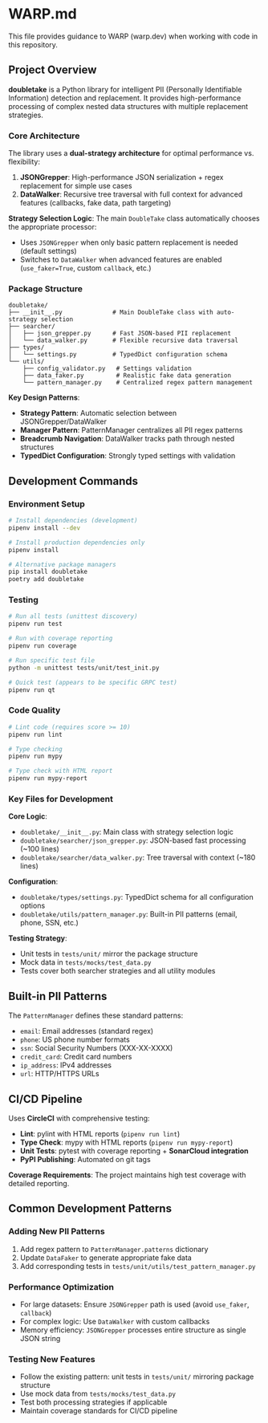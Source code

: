 # WARP.md

This file provides guidance to WARP (warp.dev) when working with code in this repository.

## Project Overview

**doubletake** is a Python library for intelligent PII (Personally Identifiable Information) detection and replacement. It provides high-performance processing of complex nested data structures with multiple replacement strategies.

### Core Architecture

The library uses a **dual-strategy architecture** for optimal performance vs. flexibility:

1. **JSONGrepper**: High-performance JSON serialization + regex replacement for simple use cases
2. **DataWalker**: Recursive tree traversal with full context for advanced features (callbacks, fake data, path targeting)

**Strategy Selection Logic**: The main `DoubleTake` class automatically chooses the appropriate processor:
- Uses `JSONGrepper` when only basic pattern replacement is needed (default settings)
- Switches to `DataWalker` when advanced features are enabled (`use_faker=True`, custom `callback`, etc.)

### Package Structure

```
doubletake/
├── __init__.py              # Main DoubleTake class with auto-strategy selection
├── searcher/
│   ├── json_grepper.py      # Fast JSON-based PII replacement
│   └── data_walker.py       # Flexible recursive data traversal
├── types/
│   └── settings.py          # TypedDict configuration schema
└── utils/
    ├── config_validator.py   # Settings validation
    ├── data_faker.py         # Realistic fake data generation
    └── pattern_manager.py    # Centralized regex pattern management
```

**Key Design Patterns**:
- **Strategy Pattern**: Automatic selection between JSONGrepper/DataWalker
- **Manager Pattern**: PatternManager centralizes all PII regex patterns
- **Breadcrumb Navigation**: DataWalker tracks path through nested structures
- **TypedDict Configuration**: Strongly typed settings with validation

## Development Commands

### Environment Setup
```bash
# Install dependencies (development)
pipenv install --dev

# Install production dependencies only
pipenv install

# Alternative package managers
pip install doubletake
poetry add doubletake
```

### Testing
```bash
# Run all tests (unittest discovery)
pipenv run test

# Run with coverage reporting
pipenv run coverage

# Run specific test file
python -m unittest tests/unit/test_init.py

# Quick test (appears to be specific GRPC test)
pipenv run qt
```

### Code Quality
```bash
# Lint code (requires score >= 10)
pipenv run lint

# Type checking
pipenv run mypy

# Type check with HTML report
pipenv run mypy-report
```

### Key Files for Development

**Core Logic**:
- `doubletake/__init__.py`: Main class with strategy selection logic
- `doubletake/searcher/json_grepper.py`: JSON-based fast processing (~100 lines)
- `doubletake/searcher/data_walker.py`: Tree traversal with context (~180 lines)

**Configuration**:
- `doubletake/types/settings.py`: TypedDict schema for all configuration options
- `doubletake/utils/pattern_manager.py`: Built-in PII patterns (email, phone, SSN, etc.)

**Testing Strategy**:
- Unit tests in `tests/unit/` mirror the package structure
- Mock data in `tests/mocks/test_data.py`
- Tests cover both searcher strategies and all utility modules

## Built-in PII Patterns

The `PatternManager` defines these standard patterns:
- `email`: Email addresses (standard regex)
- `phone`: US phone number formats 
- `ssn`: Social Security Numbers (XXX-XX-XXXX)
- `credit_card`: Credit card numbers
- `ip_address`: IPv4 addresses
- `url`: HTTP/HTTPS URLs

## CI/CD Pipeline

Uses **CircleCI** with comprehensive testing:
- **Lint**: pylint with HTML reports (`pipenv run lint`)
- **Type Check**: mypy with HTML reports (`pipenv run mypy-report`)
- **Unit Tests**: pytest with coverage reporting + **SonarCloud integration**
- **PyPI Publishing**: Automated on git tags

**Coverage Requirements**: The project maintains high test coverage with detailed reporting.

## Common Development Patterns

### Adding New PII Patterns
1. Add regex pattern to `PatternManager.patterns` dictionary
2. Update `DataFaker` to generate appropriate fake data
3. Add corresponding tests in `tests/unit/utils/test_pattern_manager.py`

### Performance Optimization
- For large datasets: Ensure `JSONGrepper` path is used (avoid `use_faker`, `callback`)
- For complex logic: Use `DataWalker` with custom callbacks
- Memory efficiency: `JSONGrepper` processes entire structure as single JSON string

### Testing New Features
- Follow the existing pattern: unit tests in `tests/unit/` mirroring package structure
- Use mock data from `tests/mocks/test_data.py`
- Test both processing strategies if applicable
- Maintain coverage standards for CI/CD pipeline
